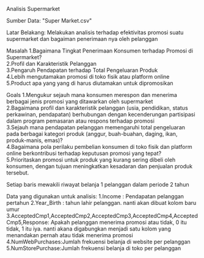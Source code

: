 Analisis Supermarket

Sumber Data: "Super Market.csv"

Latar Belakang: Melakukan analisis terhadap efektivitas promosi suatu supermarket dan bagaiman penerimaan nya oleh pelanggan

Masalah
1.Bagaimana Tingkat Penerimaan Konsumen terhadap Promosi di Supermarket?  
2.Profil dan Karakteristik Pelanggan  
3.Pengaruh Pendapatan terhadap Total Pengeluaran Produk  
4.Lebih mengutamakan promosi di toko fisik atau platform online  
5.Product apa yang yang di harus diutamakan untuk dipromosikan

Goals
1.Mengukur sejauh mana konsumen merespon dan menerima berbagai jenis promosi yang ditawarkan oleh supermarket  
2.Bagaimana profil dan karakteristik pelanggan (usia, pendidikan, status perkawinan, pendapatan) berhubungan dengan kecenderungan partisipasi dalam program pemasaran atau respons terhadap promosi  
3.Sejauh mana pendapatan pelanggan memengaruhi total pengeluaran pada berbagai kategori produk (anggur, buah-buahan, daging, ikan, produk-manis, emas)?  
4.Bagaimana pola perilaku pembelian konsumen di toko fisik dan platform online berkontribusi terhadap keputusan promosi yang tepat?  
5.Prioritaskan promosi untuk produk yang kurang sering dibeli oleh konsumen, dengan tujuan meningkatkan kesadaran dan penjualan produk tersebut.

Setiap baris mewakili riwayat belanja 1 pelanggan dalam periode 2 tahun

Data yang digunakan untuk analisis:
1.Income : Pendapatan pelanggan pertahun
2.Year_Birth : tahun lahir pelanggan. nanti akan dibuat kolom baru umur 
3.AcceptedCmp1,AcceptedCmp2,AcceptedCmp3,AcceptedCmp4,AcceptedCmp5,Response: Apakah pelanggan menerima promosi atau tidak, 0 itu tidak, 1 itu iya. nanti akana digabungkan menjadi satu kolom yang menandakan pernah atau tidak menerima promosi
4.NumWebPurchases:Jumlah frekuensi belanja di website per pelanggan
5.NumStorePurchase:Jumlah frekuensi belanja di toko per pelanggan


